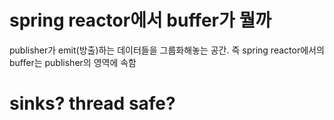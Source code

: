 # spring reactor에서 buffer가 뭘까

publisher가 emit(방출)하는 데이터들을 그룹화해놓는 공간. 즉 spring reactor에서의 buffer는 publisher의 영역에 속함

# sinks? thread safe?
